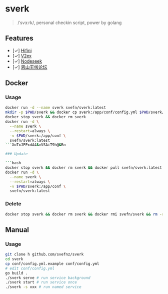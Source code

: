 # sverk

> /ˈsvɜːrk/, personal checkin script, power by golang

## Features
- [✓] [Hifini](https://www.hifini.com/)
- [✓] [V2ex](https://www.v2ex.com/)
- [✓] [Nodeseek](https://www.nodeseek.com/)
- [✓] [恩山无线论坛](https://www.right.com.cn/)

## Docker

### Usage

```bash
docker run -d --name sverk svefn/sverk:latest
mkdir -p $PWD/sverk && docker cp sverk:/app/conf/config.yml $PWD/sverk/config.yml
docker stop sverk && docker rm sverk
docker run -d \
  --name sverk \
  --restart=always \
  -v $PWD/sverk:/app/conf \
  svefn/sverk:latest
```XoTxJPPxdA4&vVSAiT9h@&Rn

### Update

```bash
docker stop sverk && docker rm sverk && docker pull svefn/sverk:latest
docker run -d \
  --name sverk \
  --restart=always \
  -v $PWD/sverk:/app/conf \
  svefn/sverk:latest
```

### Delete

```bash
docker stop sverk && docker rm sverk && docker rmi svefn/sverk && rm -rf $PWD/sverk
```

## Manual

### Usage

```bash
git clone h github.com/svefnz/sverk
cd sverk
cp conf/config.yml.example conf/config.yml
# edit conf/config.yml
go build .
./sverk serve # run service background
./sverk start # run service once
./sverk -s xxx # run named service
```
